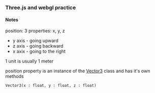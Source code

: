 ### Three.js and webgl practice

#### Notes
position: 3 properties: x, y, z

 - y axis - going upward
 - z axis - going backward
 - x axix - going to the right

1 unit is usually 1 meter

position property is an instance of the [Vector3](https://threejs.org/docs/#api/en/math/Vector3) class and has it's own methods

`Vector3(x : float, y : float, z : float)`
